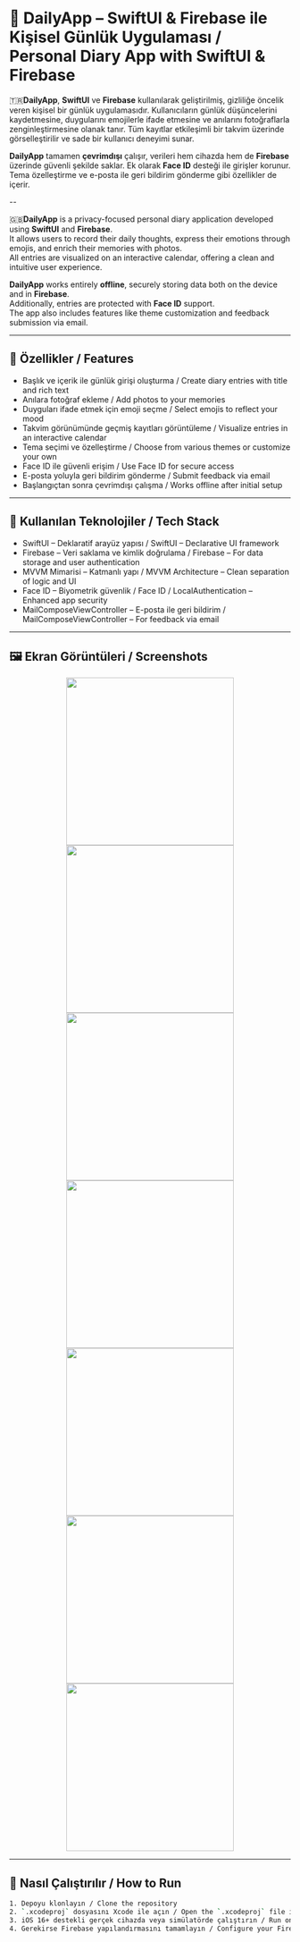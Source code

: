 # 📓 DailyApp – SwiftUI & Firebase ile Kişisel Günlük Uygulaması / Personal Diary App with SwiftUI & Firebase

🇹🇷**DailyApp**, **SwiftUI** ve **Firebase** kullanılarak geliştirilmiş, gizliliğe öncelik veren kişisel bir günlük uygulamasıdır. Kullanıcıların günlük düşüncelerini kaydetmesine, duygularını emojilerle ifade etmesine ve anılarını fotoğraflarla zenginleştirmesine olanak tanır. Tüm kayıtlar etkileşimli bir takvim üzerinde görselleştirilir ve sade bir kullanıcı deneyimi sunar.

**DailyApp** tamamen **çevrimdışı** çalışır, verileri hem cihazda hem de **Firebase** üzerinde güvenli şekilde saklar. Ek olarak **Face ID** desteği ile girişler korunur. Tema özelleştirme ve e-posta ile geri bildirim gönderme gibi özellikler de içerir.

--

🇬🇧**DailyApp** is a privacy-focused personal diary application developed using **SwiftUI** and **Firebase**.  
It allows users to record their daily thoughts, express their emotions through emojis, and enrich their memories with photos.  
All entries are visualized on an interactive calendar, offering a clean and intuitive user experience.

**DailyApp** works entirely **offline**, securely storing data both on the device and in **Firebase**.  
Additionally, entries are protected with **Face ID** support.  
The app also includes features like theme customization and feedback submission via email.


---

## 🚀 Özellikler / Features

- Başlık ve içerik ile günlük girişi oluşturma / Create diary entries with title and rich text  
- Anılara fotoğraf ekleme / Add photos to your memories  
- Duyguları ifade etmek için emoji seçme / Select emojis to reflect your mood  
- Takvim görünümünde geçmiş kayıtları görüntüleme / Visualize entries in an interactive calendar  
- Tema seçimi ve özelleştirme / Choose from various themes or customize your own  
- Face ID ile güvenli erişim / Use Face ID for secure access  
- E-posta yoluyla geri bildirim gönderme / Submit feedback via email  
- Başlangıçtan sonra çevrimdışı çalışma / Works offline after initial setup

---

## 🧰 Kullanılan Teknolojiler / Tech Stack

- SwiftUI – Deklaratif arayüz yapısı / SwiftUI – Declarative UI framework  
- Firebase – Veri saklama ve kimlik doğrulama / Firebase – For data storage and user authentication  
- MVVM Mimarisi – Katmanlı yapı / MVVM Architecture – Clean separation of logic and UI  
- Face ID – Biyometrik güvenlik / Face ID / LocalAuthentication – Enhanced app security  
- MailComposeViewController – E-posta ile geri bildirim / MailComposeViewController – For feedback via email

---


## 🖼️ Ekran Görüntüleri / Screenshots

<p align="center">
  <img src="Screenshots/1.jpeg" width="300"/>
  <img src="Screenshots/2.jpeg" width="300"/>
  <img src="Screenshots/3.jpg" width="300"/>
  <img src="Screenshots/4.jpeg" width="300"/>
  <img src="Screenshots/5.jpeg" width="300"/>
  <img src="Screenshots/Tema.jpeg" width="300"/>
  <img src="Screenshots/list.jpeg" width="300"/>
</p>

---

## 🔧 Nasıl Çalıştırılır / How to Run

```bash
1. Depoyu klonlayın / Clone the repository
2. `.xcodeproj` dosyasını Xcode ile açın / Open the `.xcodeproj` file in Xcode
3. iOS 16+ destekli gerçek cihazda veya simülatörde çalıştırın / Run on a simulator or real iOS device (iOS 16+)
4. Gerekirse Firebase yapılandırmasını tamamlayın / Configure your Firebase project if needed


